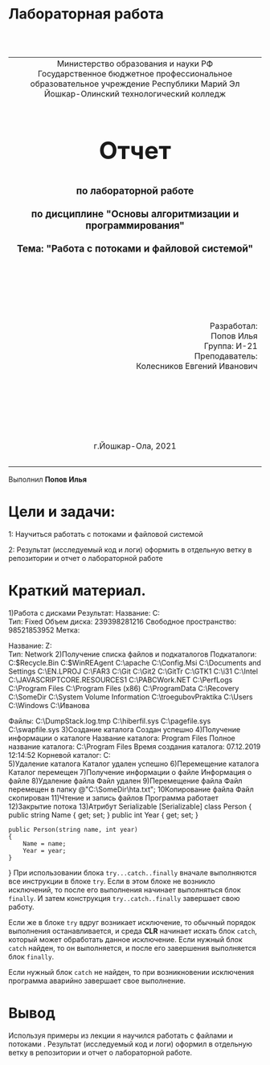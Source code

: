  # Лабораторная работа
<table style="width: 100%;">
  <tr>
    <td style="text-align: center; border: none;">
    Министерство образования и науки РФ<br>
Государственное бюджетное профессиональное образовательное учреждение Республики Марий Эл<br>
Йошкар-Олинский технологический колледж
</td>
  </tr>
  <tr>
    <td style="text-align: center; border: none; height: 15em;">
    <h2 style="font-size:3em;">Отчет</h2>
      <h3>по лабораторной работе<br><br> по дисциплине "Основы алгоритмизации и программирования"<br><br> Тема:<b> "Работа с потоками и файловой системой"<b> </h3></td>
  </tr>
  <tr>
    <br><br><td style="text-align: right; border: none; height: 20em;">
      Разработал:<br/>
      Попов Илья<br>
      Группа: И-21<br>
      Преподаватель:<br>
      Колесников Евгений Иванович
    </td>
  </tr>
  <tr>
    <td style="text-align: center; border: none; height: 5em;">
    г.Йошкар-Ола, 2021</td>
  </tr>
</table>

Выполнил **Попов Илья**
<div style="page-break-after: always;"></div>

# Цели и задачи:
1: Научиться работать с потоками и файловой системой

2: Результат (исследуемый код и логи) оформить в отдельную ветку в репозитории и отчет о лабораторной работе

# Краткий материал.
1)Работа с дисками
Результат:
Название: C:\
Тип: Fixed
Объем диска: 239398281216
Свободное пространство: 98521853952
Метка:

Название: Z:\
Тип: Network
2)Получение списка файлов и подкаталогов
Подкаталоги:
C:\$Recycle.Bin
C:\$WinREAgent
C:\apache
C:\Config.Msi
C:\Documents and Settings
C:\EN.LPROJ
C:\FAR3
C:\Git
C:\Git2
C:\GitTr
C:\GTK1
C:\i31
C:\Intel
C:\JAVASCRIPTCORE.RESOURCES1
C:\PABCWork.NET
C:\PerfLogs
C:\Program Files
C:\Program Files (x86)
C:\ProgramData
C:\Recovery
C:\SomeDir
C:\System Volume Information
C:\troegubovPraktika
C:\Users
C:\Windows
C:\Иванова

Файлы:
C:\DumpStack.log.tmp
C:\hiberfil.sys
C:\pagefile.sys
C:\swapfile.sys
3)Создание каталога
Создан успешно
4)Получение информации о каталоге
Название каталога: Program Files
Полное название каталога: C:\Program Files
Время создания каталога: 07.12.2019 12:14:52
Корневой каталог: C:\
5)Удаление каталога
Каталог удален успешно
6)Перемещение каталога
Каталог перемещен
7)Получение информации о файле
Информация о файле 
8)Удаление файла
Файл удален
9)Перемещение файла
Файл перемещен в папку @"C:\SomeDir\hta.txt";
10Копирование файла
Файл скопирован
11)Чтение и запись файлов
Программа работает
12)Закрытие потока
13)Атрибут Serializable
[Serializable]
class Person
{
    public string Name { get; set; }
    public int Year { get; set; }
 
    public Person(string name, int year)
    {
        Name = name;
        Year = year;
    }
}
При использовании блока ``` try...catch..finally ``` вначале выполняются все инструкции в блоке ```try```. Если в этом блоке не возникло исключений, то после его выполнения начинает выполняться блок ```finally```. И затем конструкция ```try..catch..finally``` завершает свою работу.

Если же в блоке ```try``` вдруг возникает исключение, то обычный порядок выполнения останавливается, и среда **CLR** начинает искать блок ```catch```, который может обработать данное исключение. Если нужный блок ```catch``` найден, то он выполняется, и после его завершения выполняется блок ```finally```.

Если нужный блок ```catch``` не найден, то при возникновении исключения программа аварийно завершает свое выполнение.

# Вывод

Используя примеры из лекции я научился работать с файлами и потоками  . Результат (исследуемый код и логи) оформил в отдельную ветку в репозитории и отчет о лабораторной работе.
